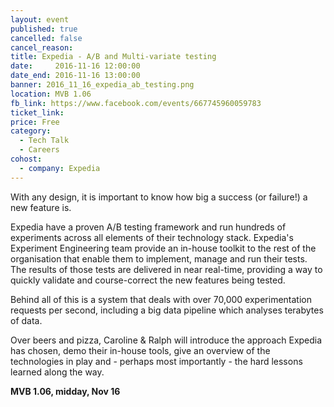 ```yaml
---
layout: event
published: true
cancelled: false
cancel_reason:
title: Expedia - A/B and Multi-variate testing
date:     2016-11-16 12:00:00
date_end: 2016-11-16 13:00:00
banner: 2016_11_16_expedia_ab_testing.png
location: MVB 1.06
fb_link: https://www.facebook.com/events/667745960059783
ticket_link:
price: Free
category:
  - Tech Talk
  - Careers
cohost:
  - company: Expedia
---
```


With any design, it is important to know how big a success (or failure!) a new feature is.

Expedia have a proven A/B testing framework and run hundreds of experiments across all elements of their technology stack. Expedia's Experiment Engineering team provide an in-house toolkit to the rest of the organisation that enable them to implement, manage and run their tests. The results of those tests are delivered in near real-time, providing a way to quickly validate and course-correct the new features being tested.

Behind all of this is a system that deals with over 70,000 experimentation requests per second, including a big data pipeline which analyses terabytes of data.

Over beers and pizza, Caroline & Ralph will introduce the approach Expedia has chosen, demo their in-house tools, give an overview of the technologies in play and - perhaps most importantly - the hard lessons learned along the way.

**MVB 1.06, midday, Nov 16**

